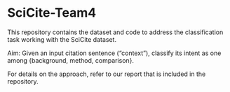 # SciCite-Team4

This repository contains the dataset and code to address the classification task working with the SciCite dataset. 

Aim: Given an input citation sentence (“context”), classify its intent as one among {background, method, comparison}.

For details on the approach, refer to our report that is included in the repository.
